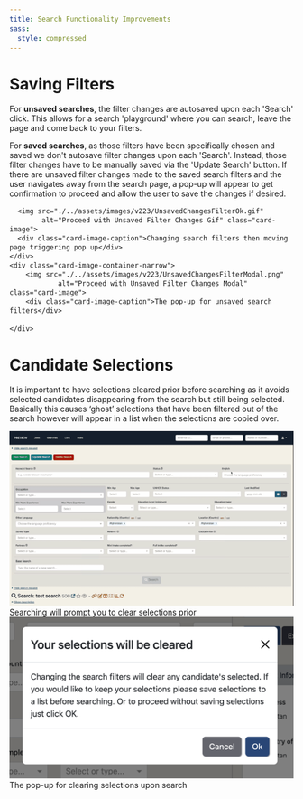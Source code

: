 ```yaml
---
title: Search Functionality Improvements
sass:
  style: compressed
---
```


# Saving Filters
For <strong>unsaved searches</strong>, the filter changes are autosaved upon each 'Search' click. This allows for a search 'playground' 
where you can search, leave the page and come back to your filters.

For <strong>saved searches</strong>, as those filters have been specifically chosen and saved we don't autosave filter 
changes upon each 'Search'. Instead, those filter changes have to be manually saved via the 'Update Search' button. If 
there are unsaved filter changes made to the saved search filters and the user navigates away from the search page, a pop-up
will appear to get confirmation to proceed and allow the user to save the changes if desired.
<div class="card-container">
    <div class="card-image-container-narrow">
    
      <img src="./../assets/images/v223/UnsavedChangesFilterOk.gif" 
            alt="Proceed with Unsaved Filter Changes Gif" class="card-image">
      <div class="card-image-caption">Changing search filters then moving page triggering pop up</div>
    </div>
    <div class="card-image-container-narrow">
        <img src="./../assets/images/v223/UnsavedChangesFilterModal.png" 
                alt="Proceed with Unsaved Filter Changes Modal" class="card-image">
        <div class="card-image-caption">The pop-up for unsaved search filters</div>

    </div>
</div>

# Candidate Selections
It is important to have selections cleared prior before searching as it avoids selected candidates disappearing from the 
search but still being selected. Basically this causes ‘ghost’ selections that have been filtered out of the search 
however will appear in a list when the selections are copied over.
<div class="card-container">
    <div class="card-image-container-narrow">
          <img src="./../assets/images/v223/UnsavedChangesFilterOkSmall.gif" 
                alt="Proceed with Clearing Selections on Search Gif" class="card-image">
          <div class="card-image-caption">Searching will prompt you to clear selections prior</div>
    </div>
    <div class="card-image-container-narrow">
        <img src="./../assets/images/v223/SelectionsClearModal.png" 
                alt="Proceed with Clear Selections Modal" class="card-image">
        <div class="card-image-caption">The pop-up for clearing selections upon search</div>
    </div>
</div>



